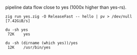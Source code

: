pipeline data flow close to yes (1000x higher than yes-rs).

```console
zig run yes.zig -O ReleaseFast -- hello | pv > /dev/null
[7.42GiB/s]
```

```fish
du -sh yes
 72K	yes

du -sh (dirname (which yes))/yes
 12K	/usr/bin/yes
```
